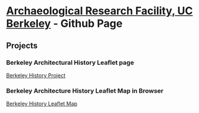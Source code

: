 # [Archaeological Research Facility, UC Berkeley](http://arf.berkeley.edu) - Github Page

## Projects

### Berkeley Architectural History Leaflet page
[Berkeley History Project](/berkeleyana/index.md)

### Berkeley Architecture History Leaflet Map in Browser
[Berkeley History Leaflet Map](/arch)
